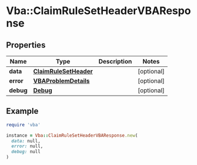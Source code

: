 # Vba::ClaimRuleSetHeaderVBAResponse

## Properties

| Name | Type | Description | Notes |
| ---- | ---- | ----------- | ----- |
| **data** | [**ClaimRuleSetHeader**](ClaimRuleSetHeader.md) |  | [optional] |
| **error** | [**VBAProblemDetails**](VBAProblemDetails.md) |  | [optional] |
| **debug** | [**Debug**](Debug.md) |  | [optional] |

## Example

```ruby
require 'vba'

instance = Vba::ClaimRuleSetHeaderVBAResponse.new(
  data: null,
  error: null,
  debug: null
)
```

